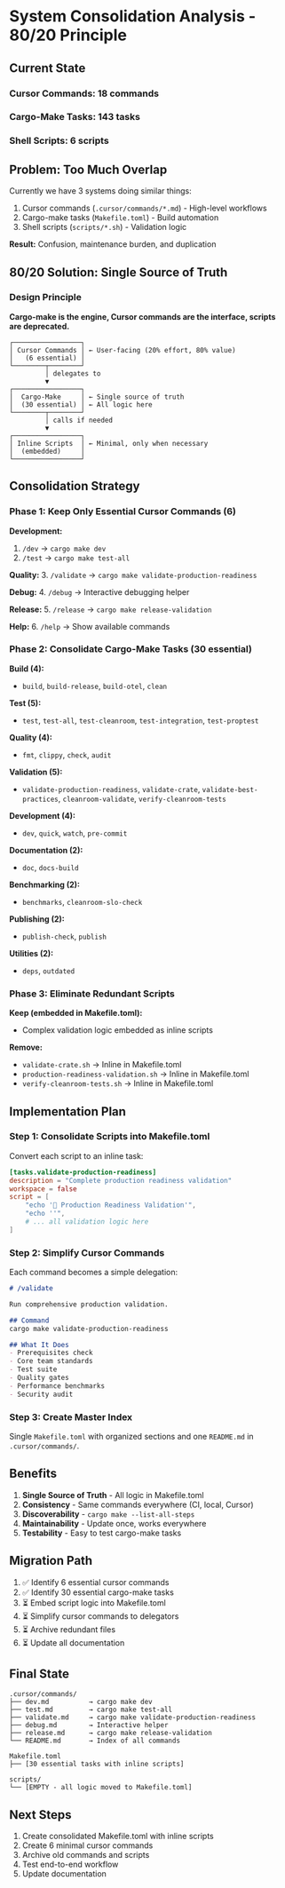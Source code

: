 # System Consolidation Analysis - 80/20 Principle

## Current State

### Cursor Commands: 18 commands
### Cargo-Make Tasks: 143 tasks
### Shell Scripts: 6 scripts

## Problem: Too Much Overlap

Currently we have 3 systems doing similar things:
1. Cursor commands (`.cursor/commands/*.md`) - High-level workflows
2. Cargo-make tasks (`Makefile.toml`) - Build automation
3. Shell scripts (`scripts/*.sh`) - Validation logic

**Result:** Confusion, maintenance burden, and duplication

## 80/20 Solution: Single Source of Truth

### Design Principle

**Cargo-make is the engine, Cursor commands are the interface, scripts are deprecated.**

```
┌─────────────────┐
│ Cursor Commands │ ← User-facing (20% effort, 80% value)
│   (6 essential) │
└────────┬────────┘
         │ delegates to
         ▼
┌─────────────────┐
│  Cargo-Make     │ ← Single source of truth
│  (30 essential) │ ← All logic here
└────────┬────────┘
         │ calls if needed
         ▼
┌─────────────────┐
│ Inline Scripts  │ ← Minimal, only when necessary
│  (embedded)     │
└─────────────────┘
```

## Consolidation Strategy

### Phase 1: Keep Only Essential Cursor Commands (6)

**Development:**
1. `/dev` → `cargo make dev`
2. `/test` → `cargo make test-all`

**Quality:**
3. `/validate` → `cargo make validate-production-readiness`

**Debug:**
4. `/debug` → Interactive debugging helper

**Release:**
5. `/release` → `cargo make release-validation`

**Help:**
6. `/help` → Show available commands

### Phase 2: Consolidate Cargo-Make Tasks (30 essential)

**Build (4):**
- `build`, `build-release`, `build-otel`, `clean`

**Test (5):**
- `test`, `test-all`, `test-cleanroom`, `test-integration`, `test-proptest`

**Quality (4):**
- `fmt`, `clippy`, `check`, `audit`

**Validation (5):**
- `validate-production-readiness`, `validate-crate`, `validate-best-practices`, `cleanroom-validate`, `verify-cleanroom-tests`

**Development (4):**
- `dev`, `quick`, `watch`, `pre-commit`

**Documentation (2):**
- `doc`, `docs-build`

**Benchmarking (2):**
- `benchmarks`, `cleanroom-slo-check`

**Publishing (2):**
- `publish-check`, `publish`

**Utilities (2):**
- `deps`, `outdated`

### Phase 3: Eliminate Redundant Scripts

**Keep (embedded in Makefile.toml):**
- Complex validation logic embedded as inline scripts

**Remove:**
- `validate-crate.sh` → Inline in Makefile.toml
- `production-readiness-validation.sh` → Inline in Makefile.toml
- `verify-cleanroom-tests.sh` → Inline in Makefile.toml

## Implementation Plan

### Step 1: Consolidate Scripts into Makefile.toml

Convert each script to an inline task:

```toml
[tasks.validate-production-readiness]
description = "Complete production readiness validation"
workspace = false
script = [
    "echo '🚀 Production Readiness Validation'",
    "echo ''",
    # ... all validation logic here
]
```

### Step 2: Simplify Cursor Commands

Each command becomes a simple delegation:

```markdown
# /validate

Run comprehensive production validation.

## Command
cargo make validate-production-readiness

## What It Does
- Prerequisites check
- Core team standards
- Test suite
- Quality gates
- Performance benchmarks
- Security audit
```

### Step 3: Create Master Index

Single `Makefile.toml` with organized sections and one `README.md` in `.cursor/commands/`.

## Benefits

1. **Single Source of Truth** - All logic in Makefile.toml
2. **Consistency** - Same commands everywhere (CI, local, Cursor)
3. **Discoverability** - `cargo make --list-all-steps`
4. **Maintainability** - Update once, works everywhere
5. **Testability** - Easy to test cargo-make tasks

## Migration Path

1. ✅ Identify 6 essential cursor commands
2. ✅ Identify 30 essential cargo-make tasks
3. ⏳ Embed script logic into Makefile.toml
4. ⏳ Simplify cursor commands to delegators
5. ⏳ Archive redundant files
6. ⏳ Update all documentation

## Final State

```
.cursor/commands/
├── dev.md          → cargo make dev
├── test.md         → cargo make test-all
├── validate.md     → cargo make validate-production-readiness
├── debug.md        → Interactive helper
├── release.md      → cargo make release-validation
└── README.md       → Index of all commands

Makefile.toml
├── [30 essential tasks with inline scripts]

scripts/
└── [EMPTY - all logic moved to Makefile.toml]
```

## Next Steps

1. Create consolidated Makefile.toml with inline scripts
2. Create 6 minimal cursor commands
3. Archive old commands and scripts
4. Test end-to-end workflow
5. Update documentation
